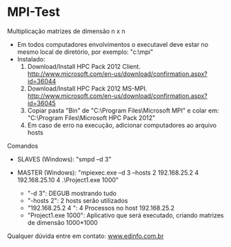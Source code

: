 # MPI-Test
Multiplicação matrizes de dimensão n x n
* Em todos computadores envolvimentos o executavel deve estar no mesmo local de diretório, por exemplo: "c:\mpi"
* Instalado: 
  1. Download/Install HPC Pack 2012 Client. http://www.microsoft.com/en-us/download/confirmation.aspx?id=36044
  2. Download/Install HPC Pack 2012 MS-MPI. http://www.microsoft.com/en-us/download/confirmation.aspx?id=36045
  3. Copiar pasta "Bin" de "C:\Program Files\Microsoft MPI" e colar em: "C:\Program Files\Microsoft HPC Pack 2012"
  4. Em caso de erro na execução, adicionar computadores ao arquivo hosts
  
  
Comandos 
* SLAVES (Windows): "smpd –d 3"
* MASTER (Windows): "mpiexec.exe –d 3 –hosts 2 192.168.25.2 4 192.168.25.10 4 .\Project1.exe 1000"

  * "-d 3": DEGUB mostrando tudo
  * "-hosts 2": 2 hosts serão utilizados
  * "192.168.25.2 4 ": 4 Processos no host 192.168.25.2
  * "Project1.exe 1000": Aplicativo que será executado, criando matrizes de dimensão 1000*1000

Qualquer dúvida entre em contato: www.edinfo.com.br
